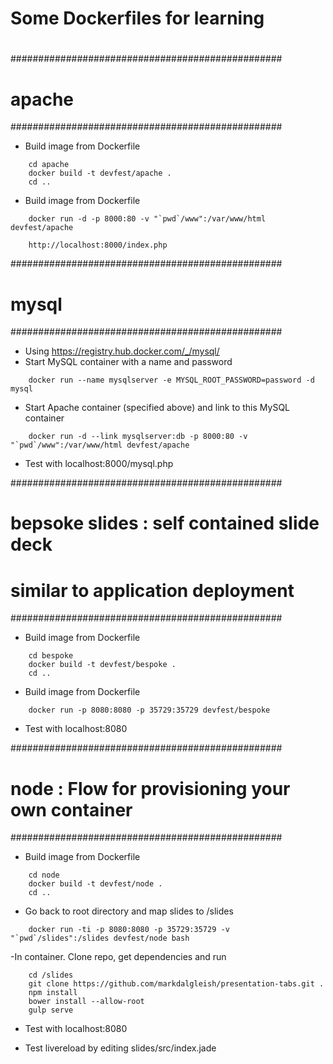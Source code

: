 # Some Dockerfiles for learning
# 



#################################################
# apache
#################################################
- Build image from Dockerfile

```
    cd apache 
    docker build -t devfest/apache .
    cd ..
```

- Build image from Dockerfile

```
	docker run -d -p 8000:80 -v "`pwd`/www":/var/www/html devfest/apache 

	http://localhost:8000/index.php
```

#################################################
# mysql
#################################################
- Using https://registry.hub.docker.com/_/mysql/
- Start MySQL container with a name and password

```
	docker run --name mysqlserver -e MYSQL_ROOT_PASSWORD=password -d mysql
```

- Start Apache container (specified above) and link to this MySQL container

```
	docker run -d --link mysqlserver:db -p 8000:80 -v "`pwd`/www":/var/www/html devfest/apache 
```

- Test with localhost:8000/mysql.php

#################################################
# bepsoke slides : self contained slide deck
# similar to application deployment
#################################################
- Build image from Dockerfile

```
	cd bespoke
	docker build -t devfest/bespoke .
	cd ..
```

- Build image from Dockerfile

```
	docker run -p 8080:8080 -p 35729:35729 devfest/bespoke
```

- Test with localhost:8080

#################################################
# node : Flow for provisioning your own container
#################################################
- Build image from Dockerfile

```
	cd node
	docker build -t devfest/node .
	cd ..
```


- Go back to root directory and map slides to /slides

```
    docker run -ti -p 8080:8080 -p 35729:35729 -v "`pwd`/slides":/slides devfest/node bash
```


-In container. Clone repo, get dependencies and run

```
	cd /slides
	git clone https://github.com/markdalgleish/presentation-tabs.git .
	npm install
	bower install --allow-root
	gulp serve
```

- Test with localhost:8080

- Test livereload by editing slides/src/index.jade
